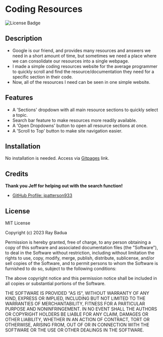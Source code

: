 # Coding Resources

![License Badge](https://img.shields.io/github/license/epicasino/Coding-Resources)

## Description

- Google is our friend, and provides many resources and answers we need in a short amount of time, but sometimes we need a place where we can consolidate our resources into a single webpage.
- I made a simple coding resources website for the average programmer to quickly scroll and find the resource/documentation they need for a specific section in their code.
- Now, all of the resources I need can be seen in one simple website.

## Features

- A 'Sections' dropdown with all main resource sections to quickly select a topic.
- Search bar feature to make resources more readily available.
- A 'Open Dropdowns' button to open all resource sections at once.
- A 'Scroll to Top' button to make site navigation easier.

## Installation

No installation is needed. Access via [Gitpages](https://epicasino.github.io/Coding-Resources/) link.

## Credits

**Thank you Jeff for helping out with the search function!**

- [GitHub Profile: jpatterson933](https://github.com/jpatterson933)

## License

MIT License

Copyright (c) 2023 Ray Badua

Permission is hereby granted, free of charge, to any person obtaining a copy
of this software and associated documentation files (the "Software"), to deal
in the Software without restriction, including without limitation the rights
to use, copy, modify, merge, publish, distribute, sublicense, and/or sell
copies of the Software, and to permit persons to whom the Software is
furnished to do so, subject to the following conditions:

The above copyright notice and this permission notice shall be included in all
copies or substantial portions of the Software.

THE SOFTWARE IS PROVIDED "AS IS", WITHOUT WARRANTY OF ANY KIND, EXPRESS OR
IMPLIED, INCLUDING BUT NOT LIMITED TO THE WARRANTIES OF MERCHANTABILITY,
FITNESS FOR A PARTICULAR PURPOSE AND NONINFRINGEMENT. IN NO EVENT SHALL THE
AUTHORS OR COPYRIGHT HOLDERS BE LIABLE FOR ANY CLAIM, DAMAGES OR OTHER
LIABILITY, WHETHER IN AN ACTION OF CONTRACT, TORT OR OTHERWISE, ARISING FROM,
OUT OF OR IN CONNECTION WITH THE SOFTWARE OR THE USE OR OTHER DEALINGS IN THE
SOFTWARE.
